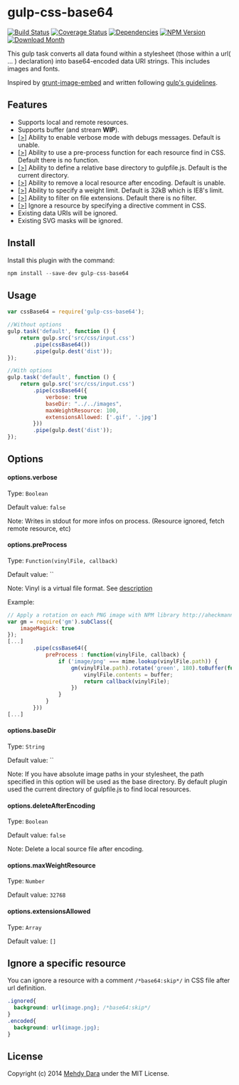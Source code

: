 # gulp-css-base64

[![Build Status](http://img.shields.io/travis/zckrs/gulp-css-base64.svg?style=flat)](https://travis-ci.org/zckrs/gulp-css-base64) [![Coverage Status](http://img.shields.io/coveralls/zckrs/gulp-css-base64.svg?style=flat)](https://coveralls.io/r/zckrs/gulp-css-base64?branch=master)
[![Dependencies](http://img.shields.io/david/zckrs/gulp-css-base64.svg?style=flat)](https://david-dm.org/zckrs/gulp-css-base64) [![NPM Version](http://img.shields.io/npm/v/gulp-css-base64.svg?style=flat)](https://www.npmjs.org/package/gulp-css-base64) [![Download Month](http://img.shields.io/npm/dm/gulp-css-base64.svg?style=flat)](https://www.npmjs.org/package/gulp-css-base64)

This gulp task converts all data found within a stylesheet (those within a url( ... ) declaration) into base64-encoded data URI strings. This includes images and fonts.

Inspired by [grunt-image-embed](https://github.com/ehynds/grunt-image-embed) and written following [gulp's guidelines](https://github.com/gulpjs/gulp/tree/master/docs/writing-a-plugin).

## Features

* Supports local and remote resources.
* Supports buffer (and stream **WIP**).
* [[>]](#optionsverbose) Ability to enable verbose mode with debugs messages. Default is unable.
* [[>]](#optionspreprocess) Ability to use a pre-process function for each resource find in CSS. Default there is no function.
* [[>]](#optionsbasedir) Ability to define a relative base directory to gulpfile.js. Default is the current directory.
* [[>]](#optionsdeleteafterencoding) Ability to remove a local resource after encoding. Default is unable.
* [[>]](#optionsmaxweightresource) Ability to specify a weight limit. Default is 32kB which is IE8's limit.
* [[>]](#optionsextensionsallowed) Ability to filter on file extensions. Default there is no filter.
* [[>]](#ignore-a-specific-resource) Ignore a resource by specifying a directive comment in CSS.
* Existing data URIs will be ignored.
* Existing SVG masks will be ignored.

## Install

Install this plugin with the command:

```js
npm install --save-dev gulp-css-base64
```

## Usage

```js
var cssBase64 = require('gulp-css-base64');

//Without options
gulp.task('default', function () {
    return gulp.src('src/css/input.css')
        .pipe(cssBase64())
        .pipe(gulp.dest('dist'));
});

//With options
gulp.task('default', function () {
    return gulp.src('src/css/input.css')
        .pipe(cssBase64({
            verbose: true
            baseDir: "../../images",
            maxWeightResource: 100,
            extensionsAllowed: ['.gif', '.jpg']
        }))
        .pipe(gulp.dest('dist'));
});
```

## Options

#### options.verbose
Type: `Boolean`

Default value: `false`

Note: Writes in stdout for more infos on process. (Resource ignored, fetch remote resource, etc)

#### options.preProcess
Type: `Function(vinylFile, callback)`

Default value: ``

Note: Vinyl is a virtual file format. See [description](https://github.com/wearefractal/vinyl#file)

Example:
```js
// Apply a rotation on each PNG image with NPM library http://aheckmann.github.io/gm/
var gm = require('gm').subClass({
    imageMagick: true
});
[...]
        .pipe(cssBase64({
            preProcess : function(vinylFile, callback) {
                if ('image/png' === mime.lookup(vinylFile.path)) {
                    gm(vinylFile.path).rotate('green', 180).toBuffer(function (err, buffer) {
                        vinylFile.contents = buffer;
                        return callback(vinylFile);
                    })
                }
            }
        }))
[...]

```

#### options.baseDir
Type: `String`

Default value: ``

Note: If you have absolute image paths in your stylesheet, the path specified in this option will be used as the base directory. By default plugin used the current directory of gulpfile.js to find local resources.

#### options.deleteAfterEncoding
Type: `Boolean`

Default value: `false`

Note: Delete a local source file after encoding.

#### options.maxWeightResource
Type: `Number`

Default value: `32768`

#### options.extensionsAllowed
Type: `Array`

Default value: `[]`

## Ignore a specific resource

You can ignore a resource with a comment `/*base64:skip*/` in CSS file after url definition.
```css
.ignored{
  background: url(image.png); /*base64:skip*/
}
.encoded{
  background: url(image.jpg);
}
```

## License
Copyright (c) 2014 [Mehdy Dara](https://github.com/zckrs) under the MIT License.
